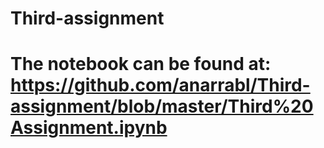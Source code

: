 # Third-assignment
# The notebook can be found at: https://github.com/anarrabl/Third-assignment/blob/master/Third%20Assignment.ipynb
